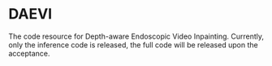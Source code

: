 # DAEVI
The code resource for Depth-aware Endoscopic Video Inpainting. Currently, only the inference code is released, the full code will be released upon the acceptance.
